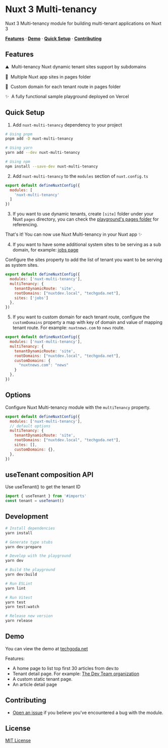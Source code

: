 # Nuxt 3 Multi-tenancy

Nuxt 3 Multi-tenancy module for building multi-tenant applications on Nuxt 3

<p>
  <a href="#features"><strong>Features</strong></a> ·
  <a href="https://techgoda.net"><strong>Demo</strong></a> ·
  <a href="#quick-setup"><strong>Quick Setup</strong></a> ·
  <a href="#contributing"><strong>Contributing</strong></a>
</p>

## Features

⛰ &nbsp;Multi-tenancy Nuxt dynamic tenant sites support by subdomains

🌻 &nbsp;Multiple Nuxt app sites in pages folder

🦄 &nbsp;Custom domain for each tenant route in pages folder

✨ &nbsp;A fully functional sample playground deployed on Vercel



## Quick Setup

1. Add `nuxt-multi-tenancy` dependency to your project

```bash
# Using pnpm
pnpm add -D nuxt-multi-tenancy

# Using yarn
yarn add --dev nuxt-multi-tenancy

# Using npm
npm install --save-dev nuxt-multi-tenancy
```

2. Add `nuxt-multi-tenancy` to the `modules` section of `nuxt.config.ts`

```js
export default defineNuxtConfig({
  modules: [
    'nuxt-multi-tenancy'
  ]
})
```

3. If you want to use dynamic tenants, create `[site]` folder under your Nuxt `pages` directory, you can check the [playground's pages folder](./playground/pages/[site]/) for referencing.

That's it! You can now use Nuxt Multi-tenancy in your Nuxt app ✨

4. If you want to have some additional system sites to be serving as a sub domain, for example: [jobs page](./playground/pages/jobs/)

Configure the sites property to add the list of tenant you want to be serving as system sites.
```js
export default defineNuxtConfig({
  modules: ['nuxt-multi-tenancy'],
  multiTenancy: {
    tenantDynamicRoute: 'site',
    rootDomains: ["nuxtdev.local", "techgoda.net"],
    sites: ['jobs']
  },
})
```

5. If you want to custom domain for each tenant route, configure the `customDomains` property a map with key of domain and value of mapping tenant route. For example: `nuxtnews.com` to `news` route.

```js
export default defineNuxtConfig({
  modules: ['nuxt-multi-tenancy'],
  multiTenancy: {
    tenantDynamicRoute: 'site',
    rootDomains: ["nuxtdev.local", "techgoda.net"],
    customDomains: {
      "nuxtnews.com": "news"
    }
  },
})
```

## Options

Configure Nuxt Multi-tenancy module with the `multiTenancy` property.

```js
export default defineNuxtConfig({
  modules: ['nuxt-multi-tenancy'],
  // default options
  multiTenancy: {
    tenantDynamicRoute: 'site',
    rootDomains: ["nuxtdev.local", "techgoda.net"],
    sites: [],
    customDomains: {},
  },
})
```

## useTenant composition API

Use useTenant() to get the tenant ID

```js
import { useTenant } from '#imports'
const tenant = useTenant()
```




## Development

```bash
# Install dependencies
yarn install

# Generate type stubs
yarn dev:prepare

# Develop with the playground
yarn dev

# Build the playground
yarn dev:build

# Run ESLint
yarn lint

# Run Vitest
yarn test
yarn test:watch

# Release new version
yarn release
```

## Demo

You can view the demo at [techgoda.net](https://techgoda.net)

Features:

- A home page to list top first 30 articles from dev.to
- Tenant detail page. For example: [The Dev Team organization](https://dnse.techgoda.net)
- A custom static tenant page.
- An article detail page



## Contributing

- [Open an issue](https://github.com/hieuhani/nuxt-multi-tenancy/issues) if you believe you've encountered a bug with the module.

## License

[MIT License](./LICENSE)
